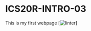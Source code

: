 # ICS20R-INTRO-03
This is my first webpage
 [![linter](https://github.com/aryan-torfehnejad/ICS2OR-INTRO-03/workflows/linter/badge.svg)]
